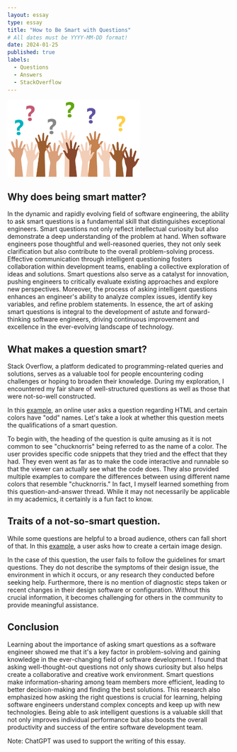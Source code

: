 ```yaml
---
layout: essay
type: essay
title: "How to Be Smart with Questions"
# All dates must be YYYY-MM-DD format!
date: 2024-01-25
published: true
labels:
  - Questions
  - Answers
  - StackOverflow
---
```


<img width="300px" class="rounded float-start pe-4" src="img/smart-questions/q.png" >

## Why does being smart matter?

In the dynamic and rapidly evolving field of software engineering, the ability to ask smart questions is a fundamental skill that distinguishes exceptional engineers. Smart questions not only reflect intellectual curiosity but also demonstrate a deep understanding of the problem at hand. When software engineers pose thoughtful and well-reasoned queries, they not only seek clarification but also contribute to the overall problem-solving process. Effective communication through intelligent questioning fosters collaboration within development teams, enabling a collective exploration of ideas and solutions. Smart questions also serve as a catalyst for innovation, pushing engineers to critically evaluate existing approaches and explore new perspectives. Moreover, the process of asking intelligent questions enhances an engineer's ability to analyze complex issues, identify key variables, and refine problem statements. In essence, the art of asking smart questions is integral to the development of astute and forward-thinking software engineers, driving continuous improvement and excellence in the ever-evolving landscape of technology.

## What makes a question smart?

Stack Overflow, a platform dedicated to programming-related queries and solutions, serves as a valuable tool for people encountering coding challenges or hoping to broaden their knowledge. During my exploration, I encountered my fair share of well-structured questions as well as those that were not-so-well constructed.

In this [example](https://stackoverflow.com/q/8318911), an online user asks a question regarding HTML and certain colors have "odd" names. Let's take a look at whether this question meets the qualifications of a smart question.

To begin with, the heading of the question is quite amusing as it is not common to see "chucknorris" being referred to as the name of a color. The user provides specific code snippets that they tried and the effect that they had. They even went as far as to make the code interactive and runnable so that the viewer can actually see what the code does. They also provided multiple examples to compare the differences between using different name colors that resemble "chucknorris." In fact, I myself learned something from this question-and-answer thread. While it may not necessarily be applicable in my academics, it certainly is a fun fact to know.

## Traits of a not-so-smart question.

While some questions are helpful to a broad audience, others can fall short of that. In this [example](https://stackoverflow.com/q/77885299), a user asks how to create a certain image design.

In the case of this question, the user fails to follow the guidelines for smart questions. They do not describe the symptoms of their design issue, the environment in which it occurs, or any research they conducted before seeking help. Furthermore, there is no mention of diagnostic steps taken or recent changes in their design software or configuration. Without this crucial information, it becomes challenging for others in the community to provide meaningful assistance.

## Conclusion

Learning about the importance of asking smart questions as a software engineer showed me that it's a key factor in problem-solving and gaining knowledge in the ever-changing field of software development. I found that asking well-thought-out questions not only shows curiosity but also helps create a collaborative and creative work environment. Smart questions make information-sharing among team members more efficient, leading to better decision-making and finding the best solutions. This research also emphasized how asking the right questions is crucial for learning, helping software engineers understand complex concepts and keep up with new technologies. Being able to ask intelligent questions is a valuable skill that not only improves individual performance but also boosts the overall productivity and success of the entire software development team.

Note: ChatGPT was used to support the writing of this essay.
